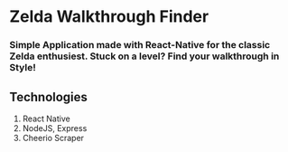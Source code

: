 
# Zelda Walkthrough Finder

### Simple Application made with React-Native for the classic Zelda enthusiest. Stuck on a level? Find your walkthrough in Style!

## Technologies

1. React Native
2. NodeJS, Express
3. Cheerio Scraper

